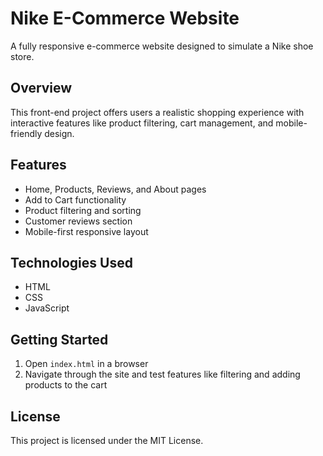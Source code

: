 # Nike E-Commerce Website

A fully responsive e-commerce website designed to simulate a Nike shoe store.

## Overview
This front-end project offers users a realistic shopping experience with interactive features like product filtering, cart management, and mobile-friendly design.

## Features
- Home, Products, Reviews, and About pages
- Add to Cart functionality
- Product filtering and sorting
- Customer reviews section
- Mobile-first responsive layout

## Technologies Used
- HTML
- CSS
- JavaScript

## Getting Started
1. Open `index.html` in a browser
2. Navigate through the site and test features like filtering and adding products to the cart

## License
This project is licensed under the MIT License.
